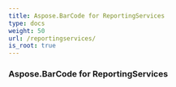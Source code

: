 ```yaml
---
title: Aspose.BarCode for ReportingServices
type: docs
weight: 50
url: /reportingservices/
is_root: true
---
```


### **Aspose.BarCode for ReportingServices**
